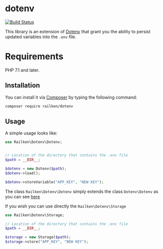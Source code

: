 # dotenv

[![Build Status](https://travis-ci.org/railken/dotenv.svg?branch=master)](https://travis-ci.org/railken/dotenv)

This library is an extension of [Dotenv](https://github.com/vlucas/phpdotenv) that grant you the ability to persist updated variables into the `.env` file.
# Requirements

PHP 7.1 and later.

## Installation

You can install it via [Composer](https://getcomposer.org/) by typing the following command:

```bash
composer require railken/dotenv
```

## Usage

A simple usage looks like: 

```php
use Railken\Dotenv\Dotenv;


// Location of the directory that contains the .env file
$path = __DIR__; 

$dotenv = new Dotenv($path);
$dotenv->load();

$dotenv->storeVariable("APP_KEY", "NEW KEY");
```

The class `Railken\Dotenv\Dotenv` simply extends the class `Dotenv\Dotenv` as you can see [here](https://github.com/railken/dotenv/blob/master/src/Dotenv.php#L6)

If you wish you can use directly the `Railken\Dotenv\Storage`

```php
use Railken\Dotenv\Storage;

// Location of the directory that contains the .env file
$path = __DIR__; 

$storage = new Storage($path);
$storage->store("APP_KEY", "NEW KEY");
```
